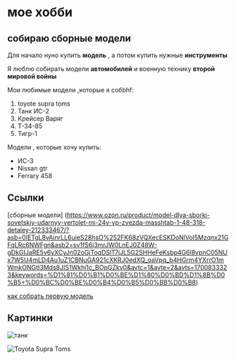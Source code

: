 # мое хобби 

## собираю сборные модели 

Для начало нуно купить **модель** , а потом купить нужные **инструменты**

Я люблю собирать модели **автомобилей** и военную  технику **второй мировой войны**

Мои любимые модели ,которые я собbhf:

1. toyote supra toms
2. Танк ИС-2
3. Крейсер Варяг
4. Т-34-85
5. Тигр-1

Модели , которые хочу купить:

* ИС-3
* Nissan gtr
* Ferrary 458

## Ссылки
[сборные модели] (https://www.ozon.ru/product/model-dlya-sborki-sovetskiy-udarnyy-vertolet-mi-24v-vp-zvezda-masshtab-1-48-318-detaley-212333467/?asb=0IETgL8vAinrLL6uieS28hsO%252FK68zVQXecESKDoNlVol5Mzqnx21GFqLRc6NWFgn&asb2=sv1fS6j3mrJW0LnEJ0Z48W-gDkGIJaRE5v6yXCyJn02oGjToqDSlT7jJL5G2SHHeFeKsbp4G6l8vpnC05NUx7W5U4mLD4Au1uZ1CBNuGA921cXKRJ0edXQ_oaVpq_b4HGrm4YXrrO1mWmkONGtI3Mds8JIS1Wkhj1c_BOpGZkv0&avtc=1&avte=2&avts=1700833323&keywords=%D1%81%D0%B1%D0%BE%D1%80%D0%BD%D1%8B%D0%B5+%D0%BC%D0%BE%D0%B4%D0%B5%D0%BB%D0%B8)

[как собрать первую модель](https://arma-models.ru/stati/azi-sborki-dlya-nachinayushih/moya-pervaya-model-s-chego-nachat/)

## Картинки 

![танк](https://images.app.goo.gl/7aMRKY5GAzJruP7J9)

![Toyota Supra Toms](https://images.app.goo.gl/B7rXkaAYyXWvr77b7)
  
